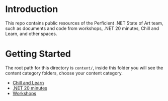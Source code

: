 # Introduction

This repo contains public resources of the Perficient .NET State of Art team, such as documents and code from workshops, .NET 20 minutes, Chill and Learn, and other spaces.

# Getting Started

The root path for this directory is ```content/```, inside this folder you will see the content category folders, choose your content category.

* [Chill and Learn](content/chilandlearns)
* [.NET 20 minutes](content/net20minutes)
* [Workshops](content/workshops)

